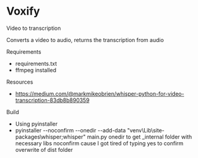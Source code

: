 # Voxify
Video to transcription

Converts a video to audio, returns the transcription from audio

Requirements
* requirements.txt
* ffmpeg installed

Resources
* https://medium.com/@markmikeobrien/whisper-python-for-video-transcription-83db8b890359

Build
* Using pyinstaller
* pyinstaller --noconfirm --onedir --add-data "venv\Lib\site-packages\whisper;whisper\" main.py
onedir to get _internal folder with necessary libs
noconfirm cause I got tired of typing yes to confirm overwrite of dist folder